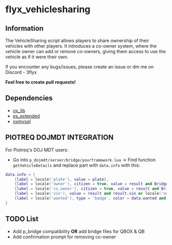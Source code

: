 # flyx_vehiclesharing
## Information
The VehicleSharing script allows players to share ownership of their vehicles with other players. It introduces a co-owner system, where the vehicle owner can add or remove co-owners, giving them access to use the vehicle as if it were their own. 

If you encounter any bugs/issues, please create an issue or dm me on Discord - 3flyx

**Feel free to create pull requests!**

## Dependencies
- [ox_lib](https://github.com/communityox/ox_lib/releases)
- [es_extended](https://github.com/esx-framework/esx_core)
- [oxmysql](https://github.com/communityox/oxmysql/releases)

## PIOTREQ DOJMDT INTEGRATION
For Piotreq's DOJ MDT users:
- Go into ``p_dojmdt/server/bridge/yourframework.lua`` -> Find function ``getVehicleDetails`` and replace part with ``data.info`` with this:
```lua
data.info = {
    {label = locale('plate'), value = plate},
    {label = locale('owner'), citizen = true, value = result and Bridge.getOfflineName(result.owner) or locale('no_data')},
    {label = locale('co_owner'), citizen = true, value = result and Bridge.getOfflineName(result.co_owner) or locale('no_data')},
    {label = locale('vin'), value = result and result.vin or locale('no_data')},
    {label = locale('wanted'), type = 'badge', color = data.wanted and 'red' or 'green', value = data.wanted and locale('yes') or locale('no')},
}
```

## TODO List
- Add p_bridge compatibility **OR** add bridge files for QBOX & QB
- Add confirmation prompt for removing co-owner